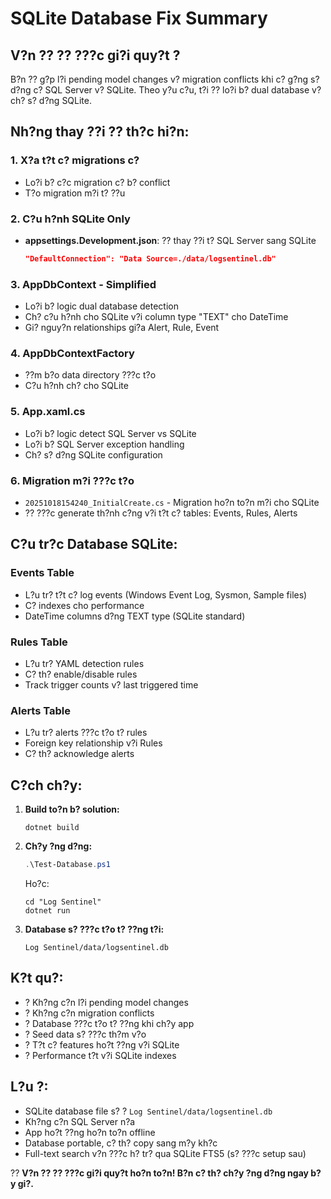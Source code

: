 # SQLite Database Fix Summary

## V?n ?? ?? ???c gi?i quy?t ?

B?n ?? g?p l?i pending model changes v? migration conflicts khi c? g?ng s? d?ng c? SQL Server v? SQLite. Theo y?u c?u, t?i ?? lo?i b? dual database v? ch? s? d?ng SQLite.

## Nh?ng thay ??i ?? th?c hi?n:

### 1. **X?a t?t c? migrations c?**
- Lo?i b? c?c migration c? b? conflict
- T?o migration m?i t? ??u

### 2. **C?u h?nh SQLite Only**
- **appsettings.Development.json**: ?? thay ??i t? SQL Server sang SQLite
  ```json
  "DefaultConnection": "Data Source=./data/logsentinel.db"
  ```

### 3. **AppDbContext** - Simplified
- Lo?i b? logic dual database detection
- Ch? c?u h?nh cho SQLite v?i column type "TEXT" cho DateTime
- Gi? nguy?n relationships gi?a Alert, Rule, Event

### 4. **AppDbContextFactory** 
- ??m b?o data directory ???c t?o
- C?u h?nh ch? cho SQLite

### 5. **App.xaml.cs**
- Lo?i b? logic detect SQL Server vs SQLite
- Lo?i b? SQL Server exception handling
- Ch? s? d?ng SQLite configuration

### 6. **Migration m?i ???c t?o**
- `20251018154240_InitialCreate.cs` - Migration ho?n to?n m?i cho SQLite
- ?? ???c generate th?nh c?ng v?i t?t c? tables: Events, Rules, Alerts

## C?u tr?c Database SQLite:

### Events Table
- L?u tr? t?t c? log events (Windows Event Log, Sysmon, Sample files)
- C? indexes cho performance
- DateTime columns d?ng TEXT type (SQLite standard)

### Rules Table  
- L?u tr? YAML detection rules
- C? th? enable/disable rules
- Track trigger counts v? last triggered time

### Alerts Table
- L?u tr? alerts ???c t?o t? rules
- Foreign key relationship v?i Rules
- C? th? acknowledge alerts

## C?ch ch?y:

1. **Build to?n b? solution:**
   ```
   dotnet build
   ```

2. **Ch?y ?ng d?ng:**
   ```powershell
   .\Test-Database.ps1
   ```
   
   Ho?c:
   ```
   cd "Log Sentinel"
   dotnet run
   ```

3. **Database s? ???c t?o t? ??ng t?i:**
   ```
   Log Sentinel/data/logsentinel.db
   ```

## K?t qu?:
- ? Kh?ng c?n l?i pending model changes
- ? Kh?ng c?n migration conflicts  
- ? Database ???c t?o t? ??ng khi ch?y app
- ? Seed data s? ???c th?m v?o
- ? T?t c? features ho?t ??ng v?i SQLite
- ? Performance t?t v?i SQLite indexes

## L?u ?:
- SQLite database file s? ? `Log Sentinel/data/logsentinel.db`
- Kh?ng c?n SQL Server n?a
- App ho?t ??ng ho?n to?n offline
- Database portable, c? th? copy sang m?y kh?c
- Full-text search v?n ???c h? tr? qua SQLite FTS5 (s? ???c setup sau)

?? **V?n ?? ?? ???c gi?i quy?t ho?n to?n! B?n c? th? ch?y ?ng d?ng ngay b?y gi?.**